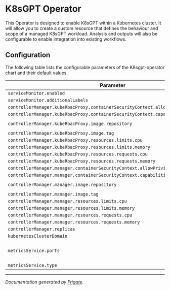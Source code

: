 
K8sGPT Operator
===========
This Operator is designed to enable K8sGPT within a Kubernetes cluster. It will allow you to create a custom resource that defines the behaviour and scope of a managed K8sGPT workload. Analysis and outputs will also be configurable to enable integration into existing workflows.


## Configuration

The following table lists the configurable parameters of the K8sgpt-operator chart and their default values.

<!---x-release-please-start-version-->

| Parameter                                                                           | Description | Default                                                                       |
|-------------------------------------------------------------------------------------|-------------|-------------------------------------------------------------------------------|
| `serviceMonitor.enabled`                                                            |             | `false`                                                                       |
| `serviceMonitor.additionalLabels`                                                   |             | `{}`
| `controllerManager.kubeRbacProxy.containerSecurityContext.allowPrivilegeEscalation` |             | `false`                                                                       |
| `controllerManager.kubeRbacProxy.containerSecurityContext.capabilities.drop`        |             | `["ALL"]`                                                                     |
| `controllerManager.kubeRbacProxy.image.repository`                                  |             | `"gcr.io/kubebuilder/kube-rbac-proxy"`                                        |
| `controllerManager.kubeRbacProxy.image.tag`                                         |             | `"v0.0.13"`                                                                   |
| `controllerManager.kubeRbacProxy.resources.limits.cpu`                              |             | `"500m"`                                                                      |
| `controllerManager.kubeRbacProxy.resources.limits.memory`                           |             | `"128Mi"`                                                                     |
| `controllerManager.kubeRbacProxy.resources.requests.cpu`                            |             | `"5m"`                                                                        |
| `controllerManager.kubeRbacProxy.resources.requests.memory`                         |             | `"64Mi"`                                                                      |
| `controllerManager.manager.containerSecurityContext.allowPrivilegeEscalation`       |             | `false`                                                                       |
| `controllerManager.manager.containerSecurityContext.capabilities.drop`              |             | `["ALL"]`                                                                     |
| `controllerManager.manager.image.repository`                                        |             | `"ghcr.io/k8sgpt-ai/k8sgpt-operator"`                                         |
| `controllerManager.manager.image.tag`                                               |             | `"v0.0.13"`                                                                    |
| `controllerManager.manager.resources.limits.cpu`                                    |             | `"500m"`                                                                      |
| `controllerManager.manager.resources.limits.memory`                                 |             | `"128Mi"`                                                                     |
| `controllerManager.manager.resources.requests.cpu`                                  |             | `"10m"`                                                                       |
| `controllerManager.manager.resources.requests.memory`                               |             | `"64Mi"`                                                                      |
| `controllerManager.replicas`                                                        |             | `1`                                                                           |
| `kubernetesClusterDomain`                                                           |             | `"cluster.local"`                                                             |
| `metricsService.ports`                                                              |             | `[{"name": "https", "port": 8443, "protocol": "TCP", "targetPort": "https"}]` |
| `metricsService.type`                                                               |             | `"ClusterIP"`                                                                 |

<!---x-release-please-end-->


---
_Documentation generated by [Frigate](https://frigate.readthedocs.io)._

